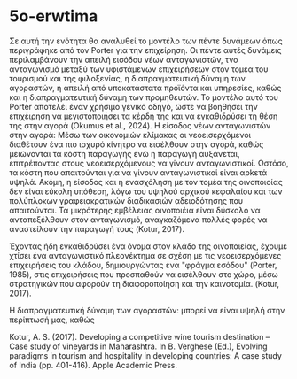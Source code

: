 # 5o-erwtima

Σε αυτή την ενότητα θα αναλυθεί το μοντέλο των πέντε δυνάμεων όπως περιγράφηκε από τον Porter για την επιχείρηση. Οι πέντε αυτές δυνάμεις περιλαμβάνουν την απειλή εισόδου νέων ανταγωνιστών, τνο ανταγωνισμό μεταξύ των υφιστάμενων επιχειρήσεων στον τομέα του τουρισμού και της φιλοξενίας, η διαπραγματευτική δύναμη των αγοραστών, η απειλή από υποκατάστατα προϊόντα και υπηρεσίες, καθώς και η διαπραγματευτική δύναμη των προμηθευτών. Το μοντέλο αυτό του Porter αποτελέι έναν χρήσιμο γενικό οδηγό, ώστε να βοηθήσει την επιχέιρηση να μεγιστοποιήσει τα κέρδη της και να εγκαθιδρύσει τη θέση της στην αγορά (Okumus et al., 2024).
Η είσοδος νέων ανταγωνιστών στην αγορά: Μέσω των οικονομιών κλίμακας οι νεοεισερχόμενοι διαθέτουν ένα πιο ισχυρό κίνητρο να εισέλθουν στην αγορά, καθώς μειώνονται τα κόστη παραγωγής ενώ η παραγωγή αυξάνεται, επιτρέποντας στους νεοεισερχόμενους να γίνουν ανταγωνιστικοί. Ωστόσο, τα κόστη που απαιτούνται για να γίνουν ανταγωνιστικοί είναι αρkετά υψηλά. Ακόμη, η είσοδος και η ενασχόληση με τον τομέα της οινοποιοίας δεν είναι εύκολη υπόθεση, λόγω του υψηλού αρχικού κεφαλαίου και των πολύπλοκων γραφειοκρατικών διαδικασιών αδειοδότησης που απαιτούνται. Τα μικρότερης εμβέλειας οινοποιέια είναι δύσκολο να ανταπεξέλθουν στον ανταγωνισμό, αναγκαζόμενα πολλές φορές να αναστείλουν την παραγωγή τους (Kotur, 2017). 


Έχοντας ήδη εγκαθιδρύσει ένα όνομα στον κλάδο της οινοποιείας, έχουμε χτίσει ένα ανταγωνιστικό πλεονέκτημα σε σχέση με τις νεοεισερχόμενες επιχειρήσεις του κλάδου, δημιουργώντας ένα "φράγμα εσόδου" (Porter, 1985), στις επιχειρήσεις που προσπαθούν να εισέλθουν στο χώρο, μέσω στρατηγικών που αφορούν τη διαφοροποίηση και την καινοτομία. (Kotur, 2017).

Η διαπραγματευτική δύναμη των αγοραστών: μπορεί να είναι υψηλή στην περίπτωσή μας, καθώς 


Kotur, A. S. (2017). Developing a competitive wine tourism destination – Case study of vineyards in Maharashtra. In B. Verghese (Ed.), Evolving paradigms in tourism and hospitality in developing countries: A case study of India (pp. 401-416). Apple Academic Press.
